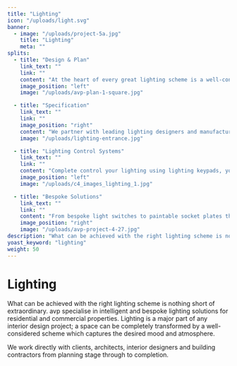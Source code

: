```yaml
---
title: "Lighting"
icon: "/uploads/light.svg"
banner: 
  - image: "/uploads/project-5a.jpg"
    title: "Lighting"
    meta: ""
splits: 
  - title: "Design & Plan"
    link_text: ""
    link: ""
    content: "At the heart of every great lighting scheme is a well-considered design, supported by a detailed plan which outlines lighting and control positions, circuit codes and considers any other systems that may integrate with it. Our plans are created with meticulous detail, reflecting the bespoke nature of each project and encapsulating all the layers of lighting in a room, whilst considering the placement of any other home automation solutions such as speakers and security devices."
    image_position: "left"
    image: "/uploads/avp-plan-1-square.jpg"

  - title: "Specification"
    link_text: ""
    link: ""
    image_position: "right"
    content: "We partner with leading lighting designers and manufacturers globally, enabling us to recommend and source the best, light fittings for your scheme. We offer an unbiased specification for all light fittings and work closely with lighting manufacturers to create bespoke designs or modifications of an existing design to perfectly complete a lighting scheme. We have the experience and expertise to guide you through the selection process."
    image: "/uploads/lighting-entrance.jpg"

  - title: "Lighting Control Systems"
    link_text: ""
    link: ""
    content: "Complete control your lighting using lighting keypads, your voice, using state of the art touch panels – or by using discreet control panels.  Over 25 years’ experience allows us to recommend and install the very best control systems to suit your style and needs. Set lighting scenes for different times of the day to wake up or put the house to sleep, adjust the tone and mood of your lighting or set the perfect scene for when you leave your property or for when you arrive home at the end of the day."
    image_position: "left"
    image: "/uploads/c4_images_lighting_1.jpg"

  - title: "Bespoke Solutions"
    link_text: ""
    link: ""
    content: "From bespoke light switches to paintable socket plates that seamlessly blend with your décor, we only work with the best lighting manufacturers to offer you a wide range of accessories to suit your project and budget."
    image_position: "right"
    image: "/uploads/avp-project-4-27.jpg"
description: "What can be achieved with the right lighting scheme is nothing short of extraordinary."
yoast_keyword: "lighting"
weight: 50
---
```


# Lighting

What can be achieved with the right lighting scheme is nothing short of extraordinary. avp specialise in intelligent and bespoke lighting solutions for residential and commercial properties. Lighting is a major part of any interior design project; a space can be completely transformed by a well-considered scheme which captures the desired mood and atmosphere.

We work directly with clients, architects, interior designers and building contractors from planning stage through to completion. 
